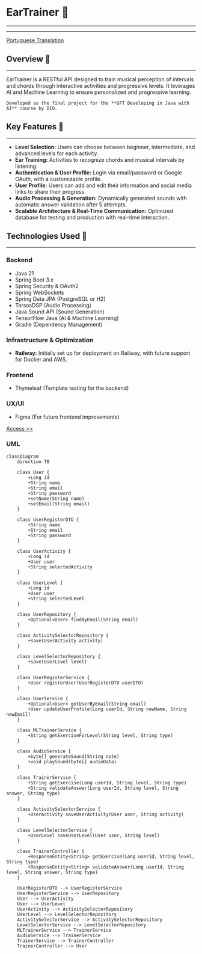 # EarTrainer 🎵
---
---

[Portuguese Translation](https://github.com/lelia-salles/eartrainer/blob/main/eartraining/eartrainer/README.md)

## Overview 👀
---
EarTrainer is a RESTful API designed to train musical perception of intervals and chords through interactive activities and progressive levels. It leverages AI and Machine Learning to ensure personalized and progressive learning.

```Developed as the final project for the **GFT Developing in Java with AI** course by DIO.```

## Key Features 🔆
---
- **Level Selection:** Users can choose between beginner, intermediate, and advanced levels for each activity.
- **Ear Training:** Activities to recognize chords and musical intervals by listening.
- **Authentication & User Profile:** Login via email/password or Google OAuth, with a customizable profile.
- **User Profile:** Users can add and edit their information and social media links to share their progress.
- **Audio Processing & Generation:** Dynamically generated sounds with automatic answer validation after 5 attempts.
- **Scalable Architecture & Real-Time Communication:** Optimized database for testing and production with real-time interaction.

## Technologies Used 💾
---
### Backend
- Java 21
- Spring Boot 3.x
- Spring Security & OAuth2
- Spring WebSockets
- Spring Data JPA (PostgreSQL or H2)
- TarsosDSP (Audio Processing)
- Java Sound API (Sound Generation)
- TensorFlow Java (AI & Machine Learning)
- Gradle (Dependency Management)

### Infrastructure & Optimization
- **Railway:** Initially set up for deployment on Railway, with future support for Docker and AWS.

### Frontend
- Thymeleaf (Template testing for the backend)

### UX/UI
- Figma (For future frontend improvements)

[Access >>](https://www.figma.com/design/nWdoJYqm70ZisZ8qdeG17V/EarTrainer?node-id=0-1&t=5aYB5z8hnFgClNc2-1)

### UML

```mermaid
classDiagram
    direction TB
    
    class User {
        +Long id
        +String name
        +String email
        +String password
        +setName(String name)
        +setEmail(String email)
    }
    
    class UserRegisterDTO {
        +String name
        +String email
        +String password
    }

    class UserActivity {
        +Long id
        +User user
        +String selectedActivity
    }
    
    class UserLevel {
        +Long id
        +User user
        +String selectedLevel
    }
    
    class UserRepository {
        +Optional<User> findByEmail(String email)
    }

    class ActivitySelectorRepository {
        +save(UserActivity activity)
    }

    class LevelSelectorRepository {
        +save(UserLevel level)
    }

    class UserRegisterService {
        +User registerUser(UserRegisterDTO userDTO)
    }
    
    class UserService {
        +Optional<User> getUserByEmail(String email)
        +User updateUserProfile(Long userId, String newName, String newEmail)
    }

    class MLTrainerService {
        +String getExerciseForLevel(String level, String type)
    }

    class AudioService {
        +byte[] generateSound(String note)
        +void playSound(byte[] audioData)
    }

    class TrainerService {
        +String getExercise(Long userId, String level, String type)
        +String validateAnswer(Long userId, String level, String answer, String type)
    }

    class ActivitySelectorService {
        +UserActivity saveUserActivity(User user, String activity)
    }

    class LevelSelectorService {
        +UserLevel saveUserLevel(User user, String level)
    }

    class TrainerController {
        +ResponseEntity<String> getExercise(Long userId, String level, String type)
        +ResponseEntity<String> validateAnswer(Long userId, String level, String answer, String type)
    }

    UserRegisterDTO --> UserRegisterService
    UserRegisterService --> UserRepository
    User --> UserActivity
    User --> UserLevel
    UserActivity --> ActivitySelectorRepository
    UserLevel --> LevelSelectorRepository
    ActivitySelectorService --> ActivitySelectorRepository
    LevelSelectorService --> LevelSelectorRepository
    MLTrainerService --> TrainerService
    AudioService --> TrainerService
    TrainerService --> TrainerController
    TrainerController --> User
```
